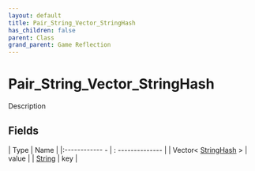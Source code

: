```yaml
---
layout: default
title: Pair_String_Vector_StringHash
has_children: false
parent: Class
grand_parent: Game Reflection
---
```

# Pair_String_Vector_StringHash
Description 

## Fields
| Type | Name |
|:------------ - | : -------------- |
| Vector< [StringHash](game-reflection/classes/string_hash.md) > | value |
| [String](game-reflection/components/string.md) | key |
